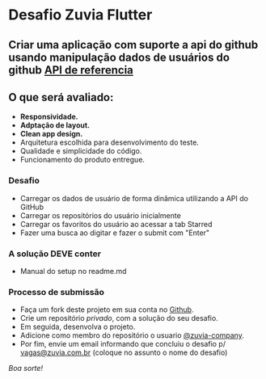 # Desafio Zuvia Flutter

## Criar uma aplicação com suporte a api do github usando manipulação dados de usuários do github [API de referencia](https://docs.github.com/en/rest?apiVersion=2022-11-28)

## O que será avaliado:

- **Responsividade.**
- **Adptação de layout.**
- **Clean app design.**
- Arquitetura escolhida para desenvolvimento do teste.
- Qualidade e simplicidade do código.
- Funcionamento do produto entregue.

### Desafio
- Carregar os dados de usuário de forma dinâmica utilizando a API do GitHub
- Carregar os repositórios do usuário inicialmente
- Carregar os favoritos do usuário ao acessar a tab Starred
- Fazer uma busca ao digitar e fazer o submit com "Enter"

### A solução DEVE conter

- Manual do setup no readme.md


### Processo de submissão

- Faça um fork deste projeto em sua conta no [Github](https://github.com/join).
- Crie um repositório *privado*, com a solução do seu desafio. 
- Em seguida, desenvolva o projeto. 
- Adicione como membro do repositório o usuario [@zuvia-company](https://github.com/zuvia-company).
- Por fim, envie um email informando que concluiu o desafio p/ vagas@zuvia.com.br (coloque no assunto o nome do desafio)

_Boa sorte!_
